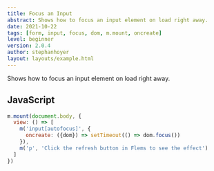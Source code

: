 ```yaml
---
title: Focus an Input
abstract: Shows how to focus an input element on load right away.
date: 2021-10-22
tags: [form, input, focus, dom, m.mount, oncreate]
level: beginner
version: 2.0.4
author: stephanhoyer
layout: layouts/example.html
---
```


Shows how to focus an input element on load right away.

## JavaScript

~~~js
m.mount(document.body, {
  view: () => [
    m('input[autofocus]', {
      oncreate: ({dom}) => setTimeout(() => dom.focus())
    }),
    m('p', 'Click the refresh button in Flems to see the effect')
  ]
})
~~~
